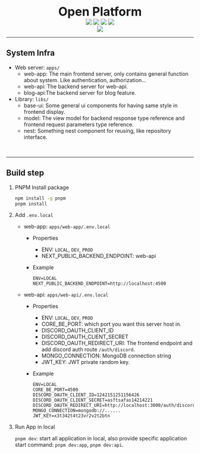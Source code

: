 <div style="display: flex; flex-direction: column; align-items: center">
  <span style="font-size: 32px; font-weight: bolder">Open Platform</span>
  <span>
    <img src="https://github.com/OpenPlatform-OP/op-monorepo/actions/workflows/core-FE-ci.yml/badge.svg" />
    <img src="https://github.com/OpenPlatform-OP/op-monorepo/actions/workflows/core-FE-cd.yml/badge.svg" />
    <img src="https://github.com/OpenPlatform-OP/op-monorepo/actions/workflows/core-BE-ci.yml/badge.svg" />
    <img src="https://github.com/OpenPlatform-OP/op-monorepo/actions/workflows/core-BE-cd.yml/badge.svg" />
  </span>
  <span>
    <img src="https://github.com/OpenPlatform-OP/op-monorepo/actions/workflows/sonarcloud-test.yml/badge.svg" />
  </span>
</div>

---

## System Infra

- Web server: `apps/`
  - web-app: The main frontend server, only contains general function about system. Like authentication, authorization...
  - web-api: The backend server for web-api.
  - blog-api:The backend server for blog feature.
- Library: `libs/`
  - base-ui: Some general ui components for having same style in frontend display.
  - model: The view model for backend response type reference and frontend request parameters type reference.
  - nest: Something nest component for reusing, like repository interface.

<br/>

---

## Build step

1. PNPM Install package
  
   ```bash
   npm install -g pnpm
   pnpm install
   ```

2. Add `.env.local`

    - web-app: `apps/web-app/.env.local`

      - Properties
        - ENV: `LOCAL`, `DEV`, `PROD`
        - NEXT_PUBLIC_BACKEND_ENDPOINT: web-api
  
      - Example
  
        ```text
        ENV=LOCAL
        NEXT_PUBLIC_BACKEND_ENDPOINT=http://localhost:4500
        ```

    - web-api: `apps/web-api/.env.local`

      - Properties
        - ENV: `LOCAL`, `DEV`, `PROD`
        - CORE_BE_PORT: which port you want this server host in.
        - DISCORD_OAUTH_CLIENT_ID
        - DISCORD_OAUTH_CLIENT_SECRET
        - DISCORD_OAUTH_REDIRECT_URI: The frontend endpoint and add discord auth route `/auth/discord`. 
        - MONGO_CONNECTION: MongoDB connection string
        - JWT_KEY: JWT private random key.

      - Example

        ```text
        ENV=LOCAL
        CORE_BE_PORT=4500
        DISCORD_OAUTH_CLIENT_ID=1242151251156426
        DISCORD_OAUTH_CLIENT_SECRET=asftsafas14214221
        DISCORD_OAUTH_REDIRECT_URI=http://localhost:3000/auth/discord
        MONGO_CONNECTION=mongodb://......
        JWT_KEY=x3t342t4t23vr2v2t2btn
        ```

3. Run App in local
  
   `pnpm dev`: start all application in local, also provide specific application start command: `pnpm dev:app`, `pnpm dev:api`.
